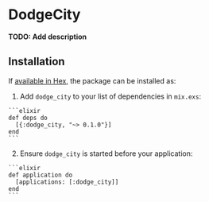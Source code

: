 # DodgeCity

**TODO: Add description**

## Installation

If [available in Hex](https://hex.pm/docs/publish), the package can be installed as:

  1. Add `dodge_city` to your list of dependencies in `mix.exs`:

    ```elixir
    def deps do
      [{:dodge_city, "~> 0.1.0"}]
    end
    ```

  2. Ensure `dodge_city` is started before your application:

    ```elixir
    def application do
      [applications: [:dodge_city]]
    end
    ```

